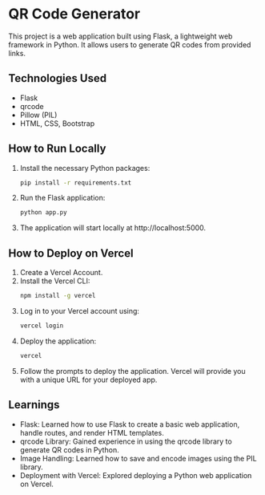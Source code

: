 # QR Code Generator
This project is a web application built using Flask, a lightweight web framework in Python. It allows users to generate QR codes from provided links.

## Technologies Used
- Flask
- qrcode
- Pillow (PIL)
- HTML, CSS, Bootstrap

## How to Run Locally
1. Install the necessary Python packages:
    ```bash
    pip install -r requirements.txt
    ```
2. Run the Flask application:
    ```bash
    python app.py
    ```
3. The application will start locally at http://localhost:5000.

## How to Deploy on Vercel
1. Create a Vercel Account.
2. Install the Vercel CLI:
    ```bash
    npm install -g vercel
    ```
3. Log in to your Vercel account using:
    ```bash
    vercel login
    ```
4. Deploy the application:
    ```bash
    vercel
    ```
5. Follow the prompts to deploy the application. Vercel will provide you with a unique URL for your deployed app.

## Learnings
- Flask: Learned how to use Flask to create a basic web application, handle routes, and render HTML templates.
- qrcode Library: Gained experience in using the qrcode library to generate QR codes in Python.
- Image Handling: Learned how to save and encode images using the PIL library.
- Deployment with Vercel: Explored deploying a Python web application on Vercel.
